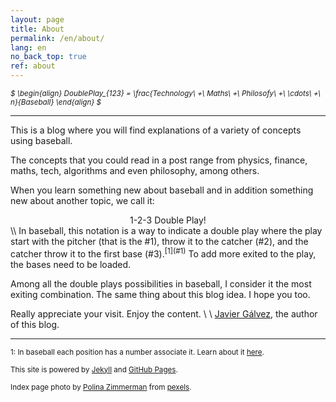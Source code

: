 ```yaml
---
layout: page
title: About
permalink: /en/about/
lang: en
no_back_top: true
ref: about
---
```


*<sub>$
\begin{align}
  DoublePlay_{123} = \frac{Technology\ +\ Maths\ +\ Philosofy\ +\ \cdots\ +\ n}{Baseball}
\end{align}
$</sub>*

<hr>

This is a blog where you will find explanations of a variety of concepts using baseball.

The concepts that you could read in a post range from physics, finance, maths, tech, algorithms and even philosophy, among others.

When you learn something new about baseball and in addition something new about another topic, we call it:

<center> 1-2-3 Double Play! </center>
\\
In baseball, this notation is a way to indicate a double play where the play start with the pitcher (that is the #1), throw it to the catcher (#2), and the catcher throw it to the first base (#3).<sup>[1](#1)</sup> To add more exited to the play, the bases need to be loaded.

Among all the double plays possibilities in baseball, I consider it the most exiting combination. The same thing about this blog idea. I hope you too.

Really appreciate your visit. Enjoy the content.
\\
\\
[Javier Gálvez](https://jjaviergalvez.github.io/), the author of this blog.


<hr>

<sub><a name="1">1</a>: In baseball each position has a number associate it. Learn about it [here](http://probaseballinsider.com/baseball-instruction/baseball-basics/baseball-basics-positions/).

<sub>This site is powered by [Jekyll](https://jekyllrb.com/) and [GitHub Pages](https://pages.github.com/).</sub>

<sub>Index page photo by [Polina Zimmerman](https://www.pexels.com/photo/white-book-page-with-white-baseball-3747270/) from [pexels](https://www.pexels.com/).</sub>
